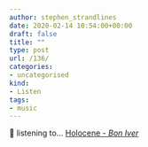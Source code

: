 ```yaml
---
author: stephen_strandlines
date: 2020-02-14 10:54:00+00:00
draft: false
title: ""
type: post
url: /136/
categories:
- uncategorised
kind:
- Listen
tags:
- music
---
```


🎵 listening to… [Holocene - _Bon Iver_](https://song.link/gb/i/435762195)
